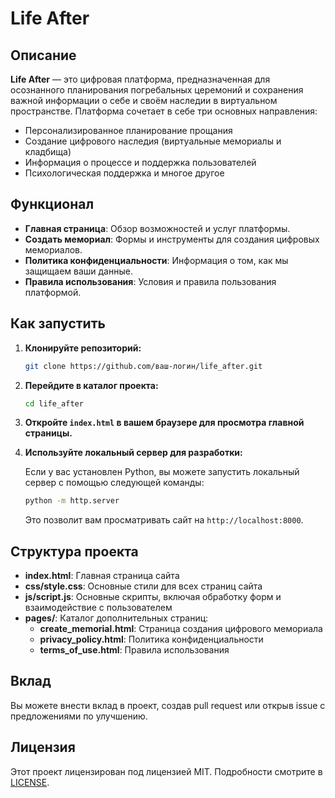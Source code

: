 # Life After

## Описание

**Life After** — это цифровая платформа, предназначенная для осознанного планирования погребальных церемоний и сохранения важной информации о себе и своём наследии в виртуальном пространстве. Платформа сочетает в себе три основных направления:
- Персонализированное планирование прощания
- Создание цифрового наследия (виртуальные мемориалы и кладбища)
- Информация о процессе и поддержка пользователей
- Психологическая поддержка и многое другое

## Функционал

- **Главная страница**: Обзор возможностей и услуг платформы.
- **Создать мемориал**: Формы и инструменты для создания цифровых мемориалов.
- **Политика конфиденциальности**: Информация о том, как мы защищаем ваши данные.
- **Правила использования**: Условия и правила пользования платформой.

## Как запустить

1. **Клонируйте репозиторий:**

    ```bash
    git clone https://github.com/ваш-логин/life_after.git
    ```

2. **Перейдите в каталог проекта:**

    ```bash
    cd life_after
    ```

3. **Откройте `index.html` в вашем браузере для просмотра главной страницы.**

4. **Используйте локальный сервер для разработки:**

    Если у вас установлен Python, вы можете запустить локальный сервер с помощью следующей команды:

    ```bash
    python -m http.server
    ```

    Это позволит вам просматривать сайт на `http://localhost:8000`.

## Структура проекта

- **index.html**: Главная страница сайта
- **css/style.css**: Основные стили для всех страниц сайта
- **js/script.js**: Основные скрипты, включая обработку форм и взаимодействие с пользователем
- **pages/**: Каталог дополнительных страниц:
  - **create_memorial.html**: Страница создания цифрового мемориала
  - **privacy_policy.html**: Политика конфиденциальности
  - **terms_of_use.html**: Правила использования

## Вклад

Вы можете внести вклад в проект, создав pull request или открыв issue с предложениями по улучшению.

## Лицензия

Этот проект лицензирован под лицензией MIT. Подробности смотрите в [LICENSE](LICENSE).
